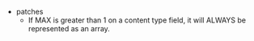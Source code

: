 * patches
    * If MAX is greater than 1 on a content type field, it will ALWAYS be represented as an array.